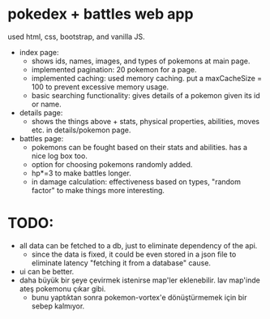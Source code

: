 # pokedex + battles web app

used html, css, bootstrap, and vanilla JS.

* index page: 
    * shows ids, names, images, and types of pokemons at main page.
    * implemented pagination: 20 pokemon for a page.
    * implemented caching: used memory caching. put a maxCacheSize = 100 to prevent excessive memory usage.
    * basic searching functionality: gives details of a pokemon given its id or name.
* details page: 
    * shows the things above + stats, physical properties, abilities, moves etc. in details/pokemon page.
* battles page: 
    * pokemons can be fought based on their stats and abilities. has a nice log box too.
    * option for choosing pokemons randomly added.
    * hp*=3 to make battles longer. 
    * in damage calculation: effectiveness based on types, "random factor" to make things more interesting.

# TODO:
* all data can be fetched to a db, just to eliminate dependency of the api.
    * since the data is fixed, it could be even stored in a json file to eliminate latency "fetching it from a database" cause.
* ui can be better.
* daha büyük bir şeye çevirmek istenirse map'ler eklenebilir. lav map'inde ateş pokemonu çıkar gibi.
    * bunu yaptıktan sonra pokemon-vortex'e dönüştürmemek için bir sebep kalmıyor.